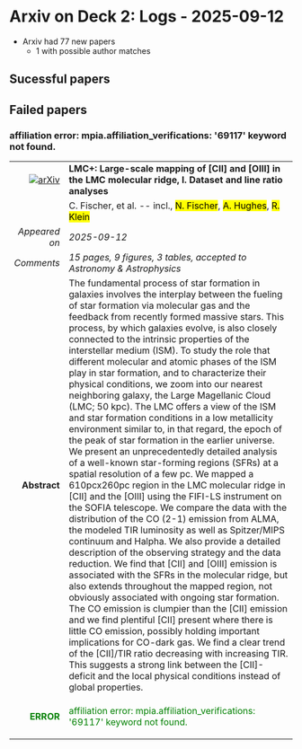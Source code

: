 # Arxiv on Deck 2: Logs - 2025-09-12

* Arxiv had 77 new papers
    * 1 with possible author matches

## Sucessful papers

## Failed papers

### affiliation error: mpia.affiliation_verifications: '69117' keyword not found. 


|||
|---:|:---|
| [![arXiv](https://img.shields.io/badge/arXiv-2509.09417-b31b1b.svg)](https://arxiv.org/abs/2509.09417) | **LMC+: Large-scale mapping of [CII] and [OIII] in the LMC molecular ridge, I. Dataset and line ratio analyses**  |
|| C. Fischer, et al. -- incl., <mark>N. Fischer</mark>, <mark>A. Hughes</mark>, <mark>R. Klein</mark> |
|*Appeared on*| *2025-09-12*|
|*Comments*| *15 pages, 9 figures, 3 tables, accepted to Astronomy & Astrophysics*|
|**Abstract**|            The fundamental process of star formation in galaxies involves the interplay between the fueling of star formation via molecular gas and the feedback from recently formed massive stars. This process, by which galaxies evolve, is also closely connected to the intrinsic properties of the interstellar medium (ISM). To study the role that different molecular and atomic phases of the ISM play in star formation, and to characterize their physical conditions, we zoom into our nearest neighboring galaxy, the Large Magellanic Cloud (LMC; 50 kpc). The LMC offers a view of the ISM and star formation conditions in a low metallicity environment similar to, in that regard, the epoch of the peak of star formation in the earlier universe. We present an unprecedentedly detailed analysis of a well-known star-forming regions (SFRs) at a spatial resolution of a few pc. We mapped a 610pcx260pc region in the LMC molecular ridge in [CII] and the [OIII] using the FIFI-LS instrument on the SOFIA telescope. We compare the data with the distribution of the CO (2-1) emission from ALMA, the modeled TIR luminosity as well as Spitzer/MIPS continuum and Halpha. We also provide a detailed description of the observing strategy and the data reduction. We find that [CII] and [OIII] emission is associated with the SFRs in the molecular ridge, but also extends throughout the mapped region, not obviously associated with ongoing star formation. The CO emission is clumpier than the [CII] emission and we find plentiful [CII] present where there is little CO emission, possibly holding important implications for CO-dark gas. We find a clear trend of the [CII]/TIR ratio decreasing with increasing TIR. This suggests a strong link between the [CII]-deficit and the local physical conditions instead of global properties.         |
|<p style="color:green"> **ERROR** </p>| <p style="color:green">affiliation error: mpia.affiliation_verifications: '69117' keyword not found.</p> |

